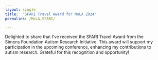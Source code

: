 ```yaml
---
layout: single
title:  "SFARI Travel Award for MoLA 2024"
permalink: /MoLA_SFARI/

---
```


Delighted to share that I've received the SFARI Travel Award from the Simons Foundation Autism Research Initiative. This award will support my participation in the upcoming conference, enhancing my contributions to autism research. Grateful for this recognition and opportunity!


